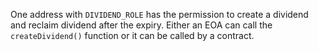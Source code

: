 One address with `DIVIDEND_ROLE` has the permission to create a dividend and reclaim dividend after the expiry. Either an EOA can call the `createDividend()` function or it can be called by a contract.
